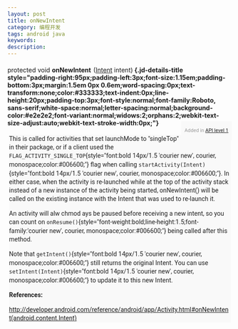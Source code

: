 ```yaml
---
layout: post
title: onNewIntent 
category: 编程开发
tags: android java
keywords: 
description: 
---
```


####  <span class="normal" style="font-weight:normal;">protected void<span class="Apple-converted-space"> </span></span><span class="sympad" style="margin-right:2px;">onNewIntent</span><span class="Apple-converted-space"> </span><span class="normal" style="font-weight:normal;">([Intent](http://developer.android.com/reference/android/content/Intent.html)<span class="Apple-converted-space"> </span>intent)</span> {.jd-details-title style="padding-right:95px;padding-left:3px;font-size:1.15em;padding-bottom:3px;margin:1.5em 0px 0.6em;word-spacing:0px;text-transform:none;color:#333333;text-indent:0px;line-height:20px;padding-top:3px;font-style:normal;font-family:Roboto, sans-serif;white-space:normal;letter-spacing:normal;background-color:#e2e2e2;font-variant:normal;widows:2;orphans:2;webkit-text-size-adjust:auto;webkit-text-stroke-width:0px;"}

<div class="api-level"
style="padding-right:8px;margin-top:-30px;padding-left:8px;float:right;padding-bottom:0px;word-spacing:0px;font:0.8em/19px Roboto, sans-serif;text-transform:none;color:#999999;text-indent:0px;padding-top:0px;white-space:normal;letter-spacing:normal;background-color:#f9f9f9;widows:2;orphans:2;webkit-text-size-adjust:auto;webkit-text-stroke-width:0px;">

<div>

Added in<span class="Apple-converted-space"> </span>[API level
1](http://developer.android.com/guide/topics/manifest/uses-sdk-element.html#ApiLevels)

</div>

</div>

<div class="jd-details-descr"
style="padding-right:0px;padding-left:0px;padding-bottom:0px;margin:0.5em 0.25em;word-spacing:0px;font:14px/19px Roboto, sans-serif;text-transform:none;color:#222222;text-indent:0px;padding-top:0px;white-space:normal;letter-spacing:normal;background-color:#f9f9f9;widows:2;orphans:2;webkit-text-size-adjust:auto;webkit-text-stroke-width:0px;">

<div class="jd-tagdata jd-tagdescr" style="margin:0.25em 0px 0.75em;">

This is called for activities that set launchMode to "singleTop" in
their package, or if a client used the<span
class="Apple-converted-space"> </span>`FLAG_ACTIVITY_SINGLE_TOP`{style="font:bold 14px/1.5 'courier new', courier, monospace;color:#006600;"}<span
class="Apple-converted-space"> </span>flag when calling<span
class="Apple-converted-space"> </span>`startActivity(Intent)`{style="font:bold 14px/1.5 'courier new', courier, monospace;color:#006600;"}.
In either case, when the activity is re-launched while at the top of the
activity stack instead of a new instance of the activity being started,
onNewIntent() will be called on the existing instance with the Intent
that was used to re-launch it.

An activity will alw chmod ays be paused before receiving a new intent,
so you can count
on `onResume()`{style="font-weight:bold;line-height:1.5;font-family:'courier new', courier, monospace;color:#006600;"} being
called after this method.

Note that<span
class="Apple-converted-space"> </span>`getIntent()`{style="font:bold 14px/1.5 'courier new', courier, monospace;color:#006600;"}<span
class="Apple-converted-space"> </span>still returns the original Intent.
You can use<span
class="Apple-converted-space"> </span>`setIntent(Intent)`{style="font:bold 14px/1.5 'courier new', courier, monospace;color:#006600;"}<span
class="Apple-converted-space"> </span>to update it to this new Intent.

**References:**

<http://developer.android.com/reference/android/app/Activity.html#onNewIntent(android.content.Intent)>
 

</div>

</div>







